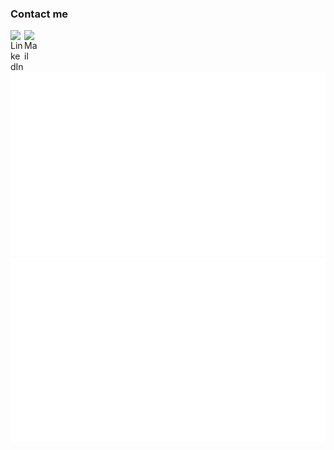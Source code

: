 ### Contact me

[<img align="left" alt="LinkedIn" width="22px" src="http://cdn.jsdelivr.net/npm/simple-icons@v3/icons/linkedin.svg"/>][linkedin]
[<img align="left" alt="Mail" width="22px" src="https://cdn.jsdelivr.net/npm/simple-icons@3.4.0/icons/gmail.svg"/>][email]

[linkedin]:https://www.linkedin.com/in/migregal/
[email]:mailto:devgregorymironov@gmail.com

<br/>
<br/>

<a href="https://github.com/jstrieb/github-stats">

![](https://github.com/migregal/github-stats/blob/master/generated/overview.svg)
![](https://github.com/migregal/github-stats/blob/master/generated/languages.svg)

</a>
